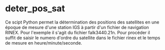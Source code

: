 # deter_pos_sat

Ce scipt Python permet la détermination des positions des satellites en une époque de mesure d'une station IGS à partir d'un fichier de navigation RINEX.
Pour l'exemple il s'agit du fichier falk3440.21n.
Pour procéder il suffit de saisir le numero d'ordre du satellite dans le fichier rinex et le temps de mesure en heure/minute/seconde.
